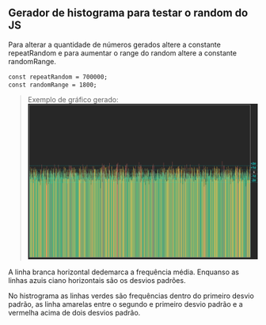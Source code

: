 ## Gerador de histograma para testar o random do JS

Para alterar a quantidade de números gerados altere a constante repeatRandom e para aumentar o range do random altere a constante randomRange.

```JS
const repeatRandom = 700000;
const randomRange = 1800;
```

>Exemplo de gráfico gerado:
>![Exemplo](print.png "Exemplo")

A linha branca horizontal dedemarca a frequência média.
Enquanso as linhas azuis ciano horizontais são os desvios padrões.

No histrograma as linhas verdes são frequências dentro do primeiro desvio padrão, as linha amarelas entre o segundo e primeiro desvio padrão e a vermelha acima de dois desvios padrão.